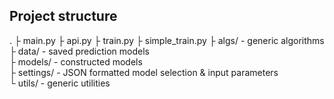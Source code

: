 ## Project structure  
.
├ main.py
├ api.py
├ train.py
├ simple_train.py
├ algs/              - generic algorithms
├ data/              - saved prediction models  
├ models/            - constructed models  
├ settings/          - JSON formatted model selection & input parameters  
└ utils/             - generic utilities  

